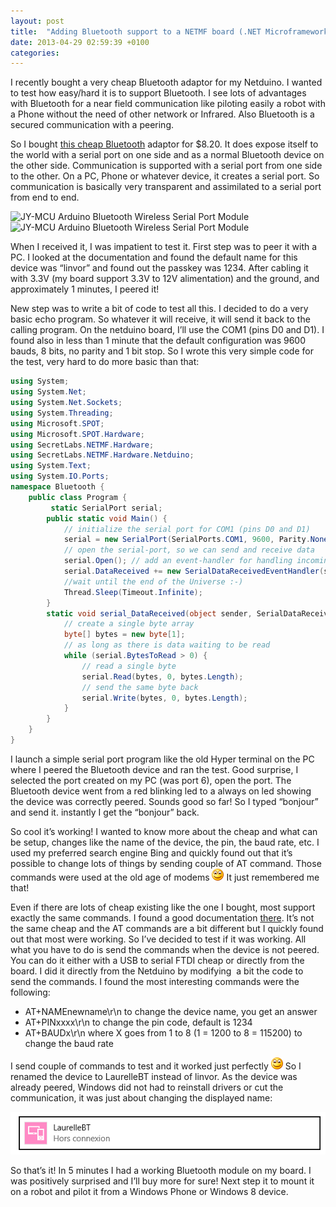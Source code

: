 ```yaml
---
layout: post
title:  "Adding Bluetooth support to a NETMF board (.NET Microframework)"
date: 2013-04-29 02:59:39 +0100
categories: 
---
```

I recently bought a very cheap Bluetooth adaptor for my Netduino. I wanted to test how easy/hard it is to support Bluetooth. I see lots of advantages with Bluetooth for a near field communication like piloting easily a robot with a Phone without the need of other network or Infrared. Also Bluetooth is a secured communication with a peering.

So I bought [this cheap Bluetooth](http://dx.com/p/jy-mcu-arduino-bluetooth-wireless-serial-port-module-104299) adaptor for $8.20. It does expose itself to the world with a serial port on one side and as a normal Bluetooth device on the other side. Communication is supported with a serial port from one side to the other. On a PC, Phone or whatever device, it creates a serial port. So communication is basically very transparent and assimilated to a serial port from end to end.

![JY-MCU Arduino Bluetooth Wireless Serial Port Module](http://img.dxcdn.com/productimages/sku_104299_1.jpg)![JY-MCU Arduino Bluetooth Wireless Serial Port Module](http://img.dxcdn.com/productimages/sku_104299_3.jpg)

When I received it, I was impatient to test it. First step was to peer it with a PC. I looked at the documentation and found the default name for this device was “linvor” and found out the passkey was 1234. After cabling it with 3.3V (my board support 3.3V to 12V alimentation) and the ground, and approximately 1 minutes, I peered it!

New step was to write a bit of code to test all this. I decided to do a very basic echo program. So whatever it will receive, it will send it back to the calling program. On the netduino board, I’ll use the COM1 (pins D0 and D1). I found also in less than 1 minute that the default configuration was 9600 bauds, 8 bits, no parity and 1 bit stop. So I wrote this very simple code for the test, very hard to do more basic than that:

 
```csharp
using System; 
using System.Net; 
using System.Net.Sockets; 
using System.Threading; 
using Microsoft.SPOT; 
using Microsoft.SPOT.Hardware; 
using SecretLabs.NETMF.Hardware; 
using SecretLabs.NETMF.Hardware.Netduino; 
using System.Text; 
using System.IO.Ports; 
namespace Bluetooth { 
    public class Program {
         static SerialPort serial;
        public static void Main() { 
            // initialize the serial port for COM1 (pins D0 and D1)  
            serial = new SerialPort(SerialPorts.COM1, 9600, Parity.None, 8, StopBits.One); 
            // open the serial-port, so we can send and receive data  
            serial.Open(); // add an event-handler for handling incoming data  
            serial.DataReceived += new SerialDataReceivedEventHandler(serial_DataReceived); 
            //wait until the end of the Universe :-) 
            Thread.Sleep(Timeout.Infinite); 
        } 
        static void serial_DataReceived(object sender, SerialDataReceivedEventArgs e) { 
            // create a single byte array  
            byte[] bytes = new byte[1]; 
            // as long as there is data waiting to be read  
            while (serial.BytesToRead > 0) { 
                // read a single byte  
                serial.Read(bytes, 0, bytes.Length); 
                // send the same byte back  
                serial.Write(bytes, 0, bytes.Length); 
            } 
        } 
    }
} 
```

I launch a simple serial port program like the old Hyper terminal on the PC where I peered the Bluetooth device and ran the test. Good surprise, I selected the port created on my PC (was port 6), open the port. The Bluetooth device went from a red blinking led to a always on led showing the device was correctly peered. Sounds good so far! So I typed “bonjour” and send it. instantly I get the “bonjour” back. 

So cool it’s working! I wanted to know more about the cheap and what can be setup, changes like the name of the device, the pin, the baud rate, etc. I used my preferred search engine Bing and quickly found out that it’s possible to change lots of things by sending couple of AT command. Those commands were used at the old age of modems ![Sourire](/assets/4401.wlEmoticon-smile_2.png) It just remembered me that!

Even if there are lots of cheap existing like the one I bought, most support exactly the same commands. I found a good documentation [there](http://www.cutedigi.com/pub/Bluetooth/BMX_Bluetooth_quanxin.pdf). It’s not the same cheap and the AT commands are a bit different but I quickly found out that most were working. So I’ve decided to test if it was working. All what you have to do is send the commands when the device is not peered. You can do it either with a USB to serial FTDI cheap or directly from the board. I did it directly from the Netduino by modifying  a bit the code to send the commands. I found the most interesting commands were the following:

* AT+NAMEnewname\r\n to change the device name, you get an answer 
* AT+PINxxxx\r\n to change the pin code, default is 1234 
* AT+BAUDx\r\n where X goes from 1 to 8 (1 = 1200 to 8 = 115200) to change the baud rate  

I send couple of commands to test and it worked just perfectly ![Sourire](/assets/4401.wlEmoticon-smile_2.png) So I renamed the device to LaurelleBT instead of linvor. As the device was already peered, Windows did not had to reinstall drivers or cut the communication, it was just about changing the displayed name:

![image](/assets/1072.image_1E70ED88.png)

So that’s it! In 5 minutes I had a working Bluetooth module on my board. I was positively surprised and I’ll buy more for sure! Next step it to mount it on a robot and pilot it from a Windows Phone or Windows 8 device.

